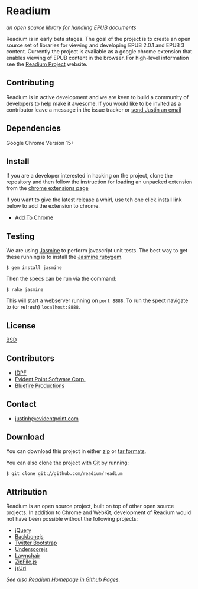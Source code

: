 # Readium

_an open source library for handling EPUB documents_

Readium is in early beta stages. The goal of the project is to create an open source set of libraries for viewing and developing EPUB 2.0.1 and EPUB 3 content. Currently the project is available as a google chrome extension that enables viewing of EPUB content in the browser. For high-level information see the [Readium Project](http://readium.org/)  website.

## Contributing

Readium is in active development and we are keen to build a community of developers to help make it awesome. If you would like to be invited as a contributor leave a message in the issue tracker or [send Justin an email](mailto:justinh@evidentpoint.com)

## Dependencies

Google Chrome Version 15+


## Install

If you are a developer interested in hacking on the project, clone the repository and then follow the instruction for loading an unpacked extension from the [chrome extensions page](http://code.google.com/chrome/extensions/getstarted.html#load-ext)

If you want to give the latest release a whirl, use teh one click install link below to add the extension to chrome.

* [Add To Chrome](http://github.readium.org/releases/readium.crx)

##  Testing

We are using [Jasmine](https://github.com/pivotal/jasmine/wiki) to perform javascript unit tests. The best way to get these running is to install the [Jasmine rubygem](http://rubygems.org/gems/jasmine).

    $ gem install jasmine

Then the specs can be run via the command:

    $ rake jasmine

This will start a webserver running on `port 8888`. To run the spect navigate to (or refresh) `localhost:8888`.


## License
[BSD](https://github.com/readium/readium/blob/master/LICENSE)


## Contributors

* [IDPF](http://idpf.org/)
* [Evident Point Software Corp.](http://www.evidentpoint.com/)
* [Bluefire Productions](http://www.bluefirereader.com/)


## Contact

* justinh@evidentpoint.com


## Download

You can download this project in either [zip](https://github.com/readium/readium/zipball/master) or [tar formats](https://github.com/readium/readium/tarball/master).

You can also clone the project with [Git](http://git-scm.com) by running:

    $ git clone git://github.com/readium/readium


## Attribution

Readium is an open source project, built on top of other open source projects. In addition to Chrome and WebKit, development of Readium would not have been possible without the following projects:

* [jQuery](http://jquery.com/)
* [Backbonejs](http://documentcloud.github.com/backbone/)
* [Twitter Bootstrap](http://twitter.github.com/bootstrap/)
* [Underscorejs](http://documentcloud.github.com/underscore/)
* [Lawnchair](http://westcoastlogic.com/lawnchair/)
* [ZipFile.js](http://cheeso.members.winisp.net/srcview.aspx?dir=js-unzip&file=js-zip.zip)
* [jsUri](http://code.google.com/p/jsuri/)



_See also [Readium Homepage in Github Pages](http://github.readium.org/)._
